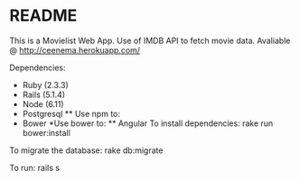 # README

This is a Movielist Web App.
Use of IMDB API to fetch movie data.
Avaliable @ http://ceenema.herokuapp.com/

Dependencies:

* Ruby  (2.3.3)
* Rails (5.1.4)
* Node (6.11)
* Postgresql
** Use npm to:
* Bower
*Use bower to:
** Angular
To install dependencies: 
  rake run bower:install

To migrate the database:
  rake db:migrate

To run:
 rails s


